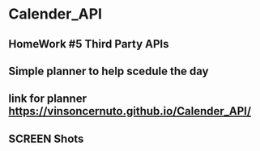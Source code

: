 # Calender_API
HomeWork #5 Third Party APIs
----------------------------------------------------------
Simple planner to help scedule the day
----------------------------------------------------------
link for planner 
https://vinsoncernuto.github.io/Calender_API/
----------------------------------------------------------
SCREEN Shots
----------------------------------------------------------